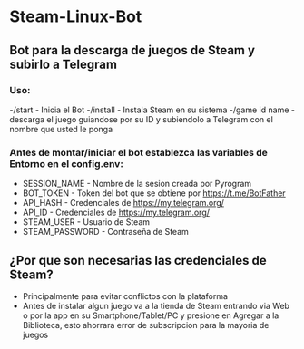 # Steam-Linux-Bot

## Bot para la descarga de juegos de Steam y subirlo a Telegram
### Uso:

-/start - Inicia el Bot
-/install - Instala Steam en su sistema
-/game id name - descarga el juego guiandose por su ID y subiendolo a Telegram con el nombre que usted le ponga

### Antes de montar/iniciar el bot establezca las variables de Entorno en el config.env:
- SESSION_NAME - Nombre de la sesion creada por Pyrogram
- BOT_TOKEN - Token del bot que se obtiene por https://t.me/BotFather
- API_HASH - Credenciales de https://my.telegram.org/
- API_ID - Credenciales de https://my.telegram.org/
- STEAM_USER - Usuario de Steam
- STEAM_PASSWORD - Contraseña de Steam

## ¿Por que son necesarias las credenciales de Steam?
- Principalmente para evitar conflictos con la plataforma
- Antes de instalar algun juego va a la tienda de Steam entrando via Web o por la app en su Smartphone/Tablet/PC y presione en Agregar a la Biblioteca, esto ahorrara error de subscripcion para la mayoria de juegos
